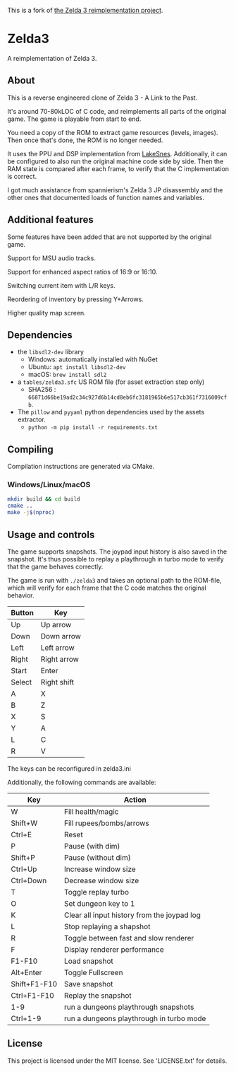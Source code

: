 This is a fork of [the Zelda 3 reimplementation project](https://github.com/snesrev/zelda3).

# Zelda3
A reimplementation of Zelda 3.

## About

This is a reverse engineered clone of Zelda 3 - A Link to the Past.

It's around 70-80kLOC of C code, and reimplements all parts of the original game. The game is playable from start to end.

You need a copy of the ROM to extract game resources (levels, images). Then once that's done, the ROM is no longer needed.

It uses the PPU and DSP implementation from [LakeSnes](https://github.com/elzo-d/LakeSnes).
Additionally, it can be configured to also run the original machine code side by side. Then the RAM state is compared after each frame, to verify that the C implementation is correct.

I got much assistance from spannierism's Zelda 3 JP disassembly and the other ones that documented loads of function names and variables.

## Additional features

Some features have been added that are not supported by the original game.

Support for MSU audio tracks.

Support for enhanced aspect ratios of 16:9 or 16:10.

Switching current item with L/R keys.

Reordering of inventory by pressing Y+Arrows.

Higher quality map screen.

## Dependencies

- the `libsdl2-dev` library
  - Windows: automatically installed with NuGet
  - Ubuntu: `apt install libsdl2-dev`
  - macOS: `brew install sdl2`
- a `tables/zelda3.sfc` US ROM file (for asset extraction step only)
  - SHA256 : `66871d66be19ad2c34c927d6b14cd8eb6fc3181965b6e517cb361f7316009cfb`. 
- The `pillow` and `pyyaml` python dependencies used by the assets extractor.
  - `python -m pip install -r requirements.txt`

## Compiling
Compilation instructions are generated via CMake.

### Windows/Linux/macOS

```sh
mkdir build && cd build
cmake ..
make -j$(nproc)
```

## Usage and controls

The game supports snapshots. The joypad input history is also saved in the snapshot. It's thus possible to replay a playthrough in turbo mode to verify that the game behaves correctly.

The game is run with `./zelda3` and takes an optional path to the ROM-file, which will verify for each frame that the C code matches the original behavior.

| Button | Key         |
| ------ | ----------- |
| Up     | Up arrow    |
| Down   | Down arrow  |
| Left   | Left arrow  |
| Right  | Right arrow |
| Start  | Enter       |
| Select | Right shift |
| A      | X           |
| B      | Z           |
| X      | S           |
| Y      | A           |
| L      | C           |
| R      | V           |

The keys can be reconfigured in zelda3.ini

Additionally, the following commands are available:

| Key | Action                |
| --- | --------------------- |
| W   | Fill health/magic     |
| Shift+W   | Fill rupees/bombs/arrows     |
| Ctrl+E | Reset            |
| P   | Pause (with dim)                |
| Shift+P   | Pause (without dim)                |
| Ctrl+Up   | Increase window size                |
| Ctrl+Down   | Decrease window size                |
| T   | Toggle replay turbo   |
| O   | Set dungeon key to 1  |
| K   | Clear all input history from the joypad log  |
| L   | Stop replaying a shapshot  |
| R   | Toggle between fast and slow renderer |
| F   | Display renderer performance |
| F1-F10 | Load snapshot      |
| Alt+Enter | Toggle Fullscreen     |
| Shift+F1-F10 | Save snapshot |
| Ctrl+F1-F10 | Replay the snapshot |
| 1-9 | run a dungeons playthrough snapshots |
| Ctrl+1-9 | run a dungeons playthrough in turbo mode |


## License

This project is licensed under the MIT license. See 'LICENSE.txt' for details.
